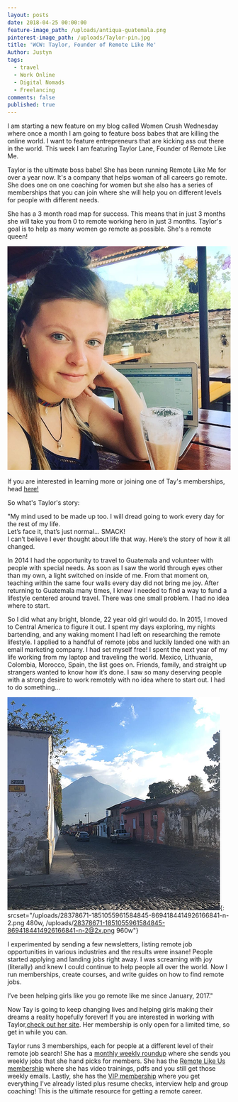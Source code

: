 ```yaml
---
layout: posts
date: 2018-04-25 00:00:00
feature-image_path: /uploads/antiqua-guatemala.png
pinterest-image_path: /uploads/Taylor-pin.jpg
title: 'WCW: Taylor, Founder of Remote Like Me'
Author: Justyn
tags:
  - travel
  - Work Online
  - Digital Nomads
  - Freelancing
comments: false
published: true
---
```


I am starting a new feature on my blog called Women Crush Wednesday where once a month I am going to feature boss babes that are killing the online world. I want to feature entrepreneurs that are kicking ass out there in the world. This week I am featuring Taylor Lane, Founder of Remote Like Me. 

Taylor is the ultimate boss babe! She has been running Remote Like Me for over a year now. It's a company that helps woman of all careers go remote. She does one on one coaching for women but she also has a series of memberships that you can join where she will help you on different levels for people with different needs. 

She has a 3 month road map for success. This means that in just 3 months she will take you from 0 to remote working hero in just 3 months. Taylor's goal is to help as many women go remote as possible. She's a remote queen! 

![](/uploads/14680535-1294069683950145-8224432922045626532-n-1.png)

If you are interested in learning more or joining one of Tay's memberships, head [here!](http://remotelikeme.com/join)

So what's Taylor's story:

"My mind used to be made up too. I will dread going to work every day for the rest of my life.<br>Let’s face it, that’s just normal… SMACK!<br>I can’t believe I ever thought about life that way. Here’s the story of how it all changed.

In 2014 I had the opportunity to travel to Guatemala and volunteer with people with special needs. As soon as I saw the world through eyes other than my own, a light switched on inside of me. From that moment on, teaching within the same four walls every day did not bring me joy. After returning to Guatemala many times, I knew I needed to find a way to fund a lifestyle centered around travel. There was one small problem. I had no idea where to start.

So I did what any bright, blonde, 22 year old girl would do. In 2015, I moved to Central America to figure it out. I spent my days exploring, my nights bartending, and any waking moment I had left on researching the remote lifestyle. I applied to a handful of remote jobs and luckily landed one with an email marketing company. I had set myself free! I spent the next year of my life working from my laptop and traveling the world. Mexico, Lithuania, Colombia, Morocco, Spain, the list goes on. Friends, family, and straight up strangers wanted to know how it’s done. I saw so many deserving people with a strong desire to work remotely with no idea where to start out. I had to do something…

![](/uploads/28378671-1851055961584845-8694184414926166841-n-2.png){: srcset="/uploads/28378671-1851055961584845-8694184414926166841-n-2.png 480w, /uploads/28378671-1851055961584845-8694184414926166841-n-2@2x.png 960w"}

I experimented by sending a few newsletters, listing remote job opportunities in various industries and the results were insane! People started applying and landing jobs right away. I was screaming with joy (literally) and knew I could continue to help people all over the world. Now I run memberships, create courses, and write guides on how to find remote jobs.

I’ve been helping girls like you go remote like me since January, 2017."

Now Tay is going to keep changing lives and helping girls making their dreams a reality hopefully forever! If you are interested in working with Taylor,[check out her site](http://remotelikeme.com). Her membership is only open for a limited time, so get in while you can.

Taylor runs 3 memberships, each for people at a different level of their remote job search! She has a [monthly weekly roundup](http://remotelikeme.com/join) where she sends you weekly jobs that she hand picks for members. She has the [Remote Like Us membership](http://remotelikeme.com/join) where she has video trainings, pdfs and you still get those weekly emails. Lastly, she has the [VIP membership](http://remotelikeme.com/join) where you get everything I've already listed plus resume checks, interview help and group coaching! This is the ultimate resource for getting a remote career.
